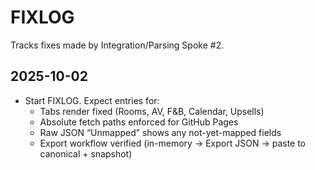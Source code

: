 # FIXLOG

Tracks fixes made by Integration/Parsing Spoke #2.

## 2025-10-02
- Start FIXLOG. Expect entries for:
  - Tabs render fixed (Rooms, AV, F&B, Calendar, Upsells)
  - Absolute fetch paths enforced for GitHub Pages
  - Raw JSON “Unmapped” shows any not-yet-mapped fields
  - Export workflow verified (in-memory → Export JSON → paste to canonical + snapshot)

